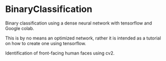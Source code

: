 # BinaryClassification

Binary classification using a dense neural network with tensorflow and Google colab. 

This is by no means an optimized network, rather it is intended as a tutorial on how to create one using tensorflow. 

Identification of front-facing human faces using cv2. 
